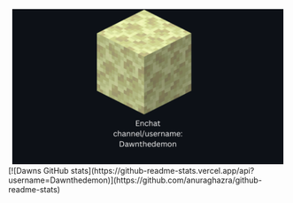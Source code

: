 
<div align="center">
  <img src="./Enchat_Card1.png" height="280" />
</div>
[![Dawns GitHub stats](https://github-readme-stats.vercel.app/api?username=Dawnthedemon)](https://github.com/anuraghazra/github-readme-stats)


